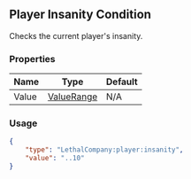 ## Player Insanity Condition
Checks the current player's insanity.

### Properties
| Name | Type | Default |
|--------|-------|---------|
| Value | [ValueRange](/soundpack-api/value-range) | N/A |

### Usage
```json
{
    "type": "LethalCompany:player:insanity",
    "value": "..10"
}
```
